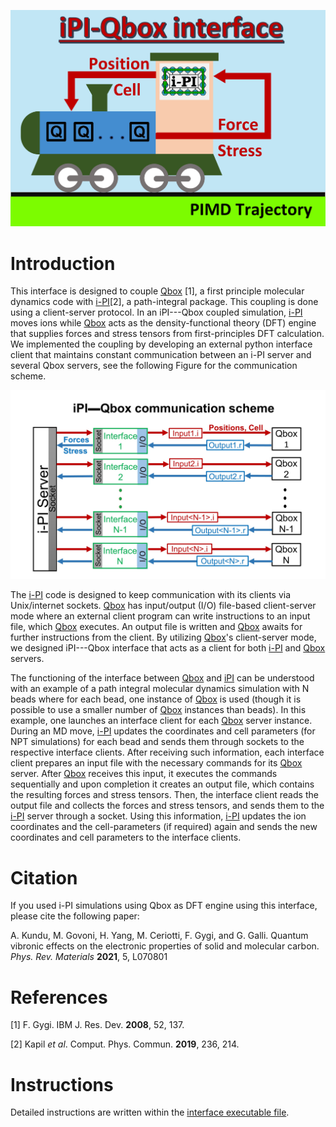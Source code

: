 ![image](ipi-qbox-logo.png)

# Introduction

This interface is designed to couple [Qbox](http://qboxcode.org/) [1], a 
first principle molecular dynamics code with [i-PI](http://ipi-code.org/)[2], 
a path-integral package. 
This coupling is done using a client-server protocol. 
In an iPI---Qbox coupled simulation, 
[i-PI](http://ipi-code.org/) moves ions while 
[Qbox](http://qboxcode.org/) acts as the density-functional theory (DFT) 
engine that supplies forces and stress tensors from first-principles 
DFT calculation. 
We implemented the coupling by developing an 
external python interface client that maintains constant communication 
between an i-PI server and several Qbox servers, see the following Figure 
for the communication scheme.  

![image](Interface_communication.jpg)

The [i-PI](http://ipi-code.org/) code is designed to keep communication 
with its clients via Unix/internet sockets. 
[Qbox](http://qboxcode.org/) has input/output (I/O) file-based 
client-server mode where an external client program can write instructions 
to an input file, which [Qbox](http://qboxcode.org/) executes. 
An output file is written and [Qbox](http://qboxcode.org/) awaits 
for further instructions from the client. 
By utilizing [Qbox](http://qboxcode.org/)'s client-server mode, 
we designed iPI---Qbox interface that acts as a client for both 
[i-PI](http://ipi-code.org/) and [Qbox](http://qboxcode.org/) servers. 

The functioning of the interface between [Qbox](http://qboxcode.org/)
 and [iPI](http://ipi-code.org/) can be understood 
with an example of a path integral molecular dynamics simulation with N 
beads where for each bead, one instance of [Qbox](http://qboxcode.org/) 
is used (though it is possible to use  a smaller number of 
[Qbox](http://qboxcode.org/) instances than beads). 
In this example, one launches an interface client for each 
[Qbox](http://qboxcode.org/) server instance. 
During an MD move, [i-PI](http://ipi-code.org/) updates the 
coordinates and cell parameters (for NPT simulations) for each bead 
and sends them through sockets to the respective interface clients. 
After receiving such information, each interface client prepares an 
input file with the necessary commands for its 
[Qbox](http://qboxcode.org/) server. 
After [Qbox](http://qboxcode.org/) receives this input, 
it executes the commands sequentially and upon completion 
it creates an output file, which contains the resulting forces and 
stress tensors. Then, the interface client reads the output file and 
collects the forces and stress tensors, and sends them to the 
[i-PI](http://ipi-code.org/) server through a socket. 
Using this information, [i-PI](http://ipi-code.org/) updates the 
ion coordinates and the cell-parameters (if required) again and sends 
the new coordinates and cell parameters to the interface clients.

# Citation

If you used i-PI simulations using Qbox as DFT engine using this interface,
please cite the following paper: 

A. Kundu, M. Govoni, H. Yang, M. Ceriotti, F. Gygi, and G. Galli.
Quantum vibronic effects on the electronic properties of 
solid and molecular carbon. 
*Phys. Rev. Materials* **2021**, 5, L070801

# References

[1] F. Gygi. IBM J. Res. Dev. **2008**, 52, 137.

[2] Kapil *et al*. Comput. Phys. Commun. **2019**, 236, 214.

# Instructions
Detailed instructions are written within the 
[interface executable file](./run_interface.py).

